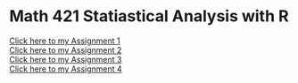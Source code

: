 # Math 421 Statiastical Analysis with R 

[Click here to my Assignment 1](Assignment1.html)  
[Click here to my Assignment 2](Assignment2.html)    
[Click here to my Assignment 3](Assignment3.html)  
[Click here to my Assignment 4](Assignment4.html)
